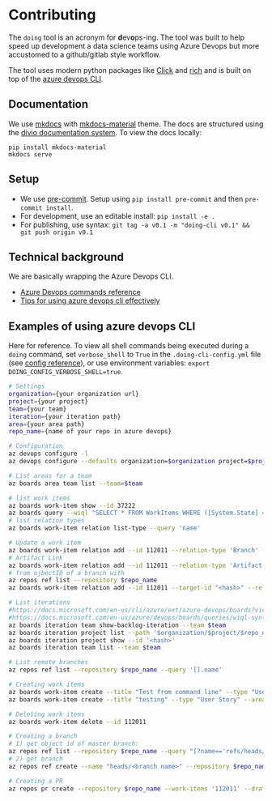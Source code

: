 # Contributing

The `doing` tool is an acronym for **d**ev**o**ps-ing. The tool was built to help speed up development a data science teams using Azure Devops but more accustomed to a github/gitlab style workflow.

The tool uses modern python packages like [Click](https://click.palletsprojects.com/) and [rich](https://github.com/willmcgugan/rich) and is built on top of the [azure devops CLI](https://docs.microsoft.com/en-us/cli/azure/ext/azure-devops/devops?view=azure-cli-latest).

## Documentation

We use [mkdocs](https://www.mkdocs.org) with [mkdocs-material](https://squidfunk.github.io/mkdocs-material/) theme. The docs are structured using the [divio documentation system](https://documentation.divio.com/). To view the docs locally:

```shell
pip install mkdocs-material
mkdocs serve
```

## Setup

- We use [pre-commit](https://pre-commit.com/). Setup using `pip install pre-commit` and then `pre-commit install`.
- For development, use an editable install: `pip install -e .`
- For publishing, use syntax: `git tag -a v0.1 -m "doing-cli v0.1" && git push origin v0.1`

## Technical background

We are basically wrapping the Azure Devops CLI.

- [Azure Devops commands reference](https://docs.microsoft.com/en-us/cli/azure/ext/azure-devops/?view=azure-cli-latest&viewFallbackFrom=azure-devops)
- [Tips for using azure devops cli effectively](https://docs.microsoft.com/en-us/cli/azure/use-cli-effectively)

## Examples of using azure devops CLI

Here for reference. To view all shell commands being executed during a `doing` command, set `verbose_shell` to `True` in the `.doing-cli-config.yml` file (see [config reference](https://timvink.github.io/doing-cli/reference/config_file/)), or use environment variables: `export DOING_CONFIG_VERBOSE_SHELL=true`.

```bash
# Settings
organization={your organization url}
project={your project}
team={your team}
iteration={your iteration path}
area={your area path}
repo_name={name of your repo in azure devops}

# Configuration
az devops configure -l
az devops configure --defaults organization=$organization project=$project

# List areas for a team
az boards area team list --team=$team

# list work items
az boards work-item show --id 37222
az boards query --wiql "SELECT * FROM WorkItems WHERE ([System.State] = 'Active' OR [System.State] = 'New') AND [System.IterationPath] = '$iteration' AND [System.AreaPath] = '$area'"
# list relation types
az boards work-item relation list-type --query 'name'

# Update a work item
az boards work-item relation add --id 112011 --relation-type 'Branch' --target-id 6566809
# Artifact Link
az boards work-item relation add --id 112011 --relation-type 'Artifact Link' --target-id 6566809
# from ojbectID of a branch with
az repos ref list --repository $repo_name
az boards work-item relation add --id 112011 --target-id "<hash>" --relation-type "Artifact Link"

# List iterations
#https://docs.microsoft.com/en-us/cli/azure/ext/azure-devops/boards?view=azure-cli-latest#ext_azure_devops_az_boards_query
#https://docs.microsoft.com/en-us/azure/devops/boards/queries/wiql-syntax?view=azure-devops
az boards iteration team show-backlog-iteration --team $team
az boards iteration project list --path '$organization/$project/$repo_name/sprintname'
az boards iteration project show --id '<hash>'
az boards iteration team list --team $team

# List remote branches
az repos ref list --repository $repo_name --query '[].name'

# Creating work items
az boards work-item create --title "Test from command line" --type "User Story" --area $area
az boards work-item create --title "testing" --type "User Story" --area $area --iteration $iteration --assigned-to "<your email>"

# Deleting work items
az boards work-item delete --id 112011

# Creating a branch
# 1) get object id of master branch:
az repos ref list --repository $repo_name --query "[?name=='refs/heads/master'].objectId"
# 2) get branch
az repos ref create --name "heads/<branch name>" --repository $repo_name --object-id "<hash>"

# Creating a PR
az repos pr create --repository $repo_name --work-items '112011' --draft --title "test pr" --source-branch "<branch name>" --transition-work-items 'true'
```


